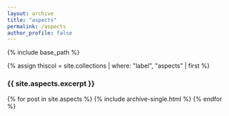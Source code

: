 ```yaml
---
layout: archive
title: "aspects"
permalink: /aspects
author_profile: false
---
```


{% include base_path %}

{% assign thiscol = site.collections | where: "label", "aspects" | first %}
<h3>{{ site.aspects.excerpt }}</h3>

{% for post in site.aspects %}
  {% include archive-single.html %}
{% endfor %}